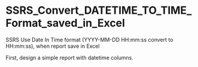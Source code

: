 # SSRS_Convert_DATETIME_TO_TIME_Format_saved_in_Excel
SSRS Use Date In Time format (YYYY-MM-DD HH:mm:ss convert to HH:mm:ss), when report save in Excel

First, design a simple report with datetime columns.
